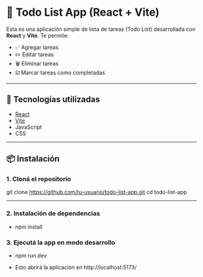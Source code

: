 # 📝 Todo List App (React + Vite)

Esta es una aplicación simple de lista de tareas (Todo List) desarrollada con **React** y **Vite**. Te permite:

- ✅ Agregar tareas
- ✏️ Editar tareas
- 🗑️ Eliminar tareas
- ☑️ Marcar tareas como completadas

---

## 🚀 Tecnologías utilizadas

- [React](https://reactjs.org/)
- [Vite](https://vitejs.dev/)
- JavaScript
- CSS

---

## 📦 Instalación

### 1. Cloná el repositorio

git clone https://github.com/tu-usuario/todo-list-app.git
cd todo-list-app

--- 

### 2. Instalación de dependencias

- npm install

### 3. Ejecutá la app en modo desarrollo

- npm run dev

- Esto abrirá la aplicación en http://localhost:5173/



